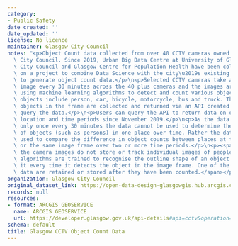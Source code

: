 ```yaml
---
category:
- Public Safety
date_created: ''
date_updated: ''
license: No licence
maintainer: Glasgow City Council
notes: "<p>Object Count data collected from over 40 CCTV cameras owned by Glasgow\
  \ City Council. Since 2019, Urban Big Data Centre at University of Glasgow, Glasgow\
  \ City Council and Glasgow Centre for Population Health have been collaborating\
  \ on a project to combine Data Science with the city\u2019s existing CCTV network\
  \ to generate object count data.</p>\n<p>Selected CCTV cameras take a single frame\
  \ image every 30 minutes across the 40 plus cameras and the images are processed\
  \ using machine learning algorithms to detect and count various objects \u2013 the\
  \ objects include person, car, bicycle, motorcycle, bus and truck. The counts of\
  \ objects in the frame are collected and returned via an API created to access and\
  \ query the data.</p>\n<p>Users can query the API to return data on object type,\
  \ location and time periods since November 2019.</p>\n<p>As the data detects objects\
  \ only once every 30 minutes the data cannot be used to determine the absolute number\
  \ of objects (such as persons) in one place over time. Rather the data should be\
  \ used to compare the difference in object counts between places at the same time\
  \ or the same image frame over two or more time periods.</p>\n<p><span>Note that</span><span>\
  \ the camera images do not store or track individual images of people, rather the\
  \ algorithms are trained to recognise the outline shape of an object only and count\
  \ it every time it detects the object in the image frame. One of the image count\
  \ data are retained or stored after they have been counted.</span></p>\n<p><br /></p>"
organization: Glasgow City Council
original_dataset_link: https://open-data-design-glasgowgis.hub.arcgis.com/documents/GlasgowGIS::glasgow-cctv-object-count-data
records: null
resources:
- format: ARCGIS GEOSERVICE
  name: ARCGIS GEOSERVICE
  url: https://developer.glasgow.gov.uk/api-details#api=cctv&operation=get-get-detection-summaries
schema: default
title: Glasgow CCTV Object Count Data
---
```

